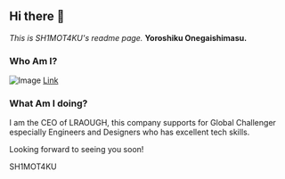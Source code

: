 ## Hi there 👋

*This is SH1MOT4KU's readme page.*
**Yoroshiku Onegaishimasu.**

### Who Am I?

![Image](https://github.com/sh1mot4ku/li_pf.git/LI_PF.jpg)
[Link](http://sh1mot4ku.mystrikingly.com)

### What Am I doing?

I am the CEO of LRAOUGH, this company supports for Global Challenger especially Engineers and Designers who has excellent tech skills.

Looking forward to seeing you soon!

SH1MOT4KU


<!--
**sh1mot4ku/sh1mot4ku** is a ✨ _special_ ✨ repository because its `README.md` (this file) appears on your GitHub profile.

Here are some ideas to get you started:

- 🔭 I’m currently working on ...
- 🌱 I’m currently learning ...
- 👯 I’m looking to collaborate on ...
- 🤔 I’m looking for help with ...
- 💬 Ask me about ...
- 📫 How to reach me: ...
- 😄 Pronouns: ...
- ⚡ Fun fact: ...
-->
